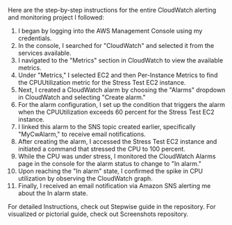 Here are the step-by-step instructions for the entire CloudWatch alerting and monitoring project I followed:

1. I began by logging into the AWS Management Console using my credentials.
2. In the console, I searched for "CloudWatch" and selected it from the services available.
3. I navigated to the "Metrics" section in CloudWatch to view the available metrics.
4.  Under "Metrics," I selected EC2 and then Per-Instance Metrics to find the CPUUtilization metric for the Stress Test EC2 instance.
5. Next, I created a CloudWatch alarm by choosing the "Alarms" dropdown in CloudWatch and selecting "Create alarm."
6. For the alarm configuration, I set up the condition that triggers the alarm when the CPUUtilization exceeds 60 percent for the Stress Test EC2 instance.
7. I linked this alarm to the SNS topic created earlier, specifically "MyCwAlarm," to receive email notifications.
8. After creating the alarm, I accessed the Stress Test EC2 instance and initiated a command that stressed the CPU to 100 percent.
9. While the CPU was under stress, I monitored the CloudWatch Alarms page in the console for the alarm status to change to "In alarm."
10. Upon reaching the "In alarm" state, I confirmed the spike in CPU utilization by observing the CloudWatch graph.
11. Finally, I received an email notification via Amazon SNS alerting me about the In alarm state.

For detailed Instructions, check out Stepwise guide in the repository. For visualized or pictorial guide, check out Screenshots repository.

